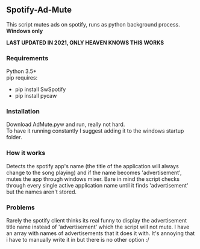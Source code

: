 ## Spotify-Ad-Mute
This script mutes ads on spotify, runs as python background process. **Windows only**  

**LAST UPDATED IN 2021, ONLY HEAVEN KNOWS THIS WORKS**

### Requirements
Python 3.5+  
pip requires:
 - pip install SwSpotify
 - pip install pycaw
 
### Installation
Download AdMute.pyw and run, really not hard.  
To have it running constantly I suggest adding it to the windows startup folder.

### How it works
Detects the spotify app's name (the title of the application will always change to the song playing) and if the name becomes 'advertisement', mutes the app through windows mixer.
Bare in mind the script checks through every single active application name until it finds 'advertisement' but the names aren't stored.

### Problems
 
Rarely the spotify client thinks its real funny to display the advertisement title name instead of 'advertisement' which the script will not mute. I have an array with names of advertisements that it does it with. It's annoying that i have to manually write it in but there is no other option :/

